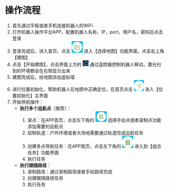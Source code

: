 # 操作流程

1. 首先通过平板或者手机连接机器人的WiFi
2. 打开机器人操作平台APP，配置机器人名称，IP，port，用户名，密码后点击登录
3. 登录完成后，进入首页，点击 ![](/images/deeprobot01/software-guide/image7.png) 进入【选择地图】功能界面，点击右上角【建图】
4. 点击【开始建图】，点击界面上方的 ![](/images/deeprobot01/software-guide/image58.png) 通过遥控器控制机器人移动，激光扫到的环境都会在右侧显示出来
5. 建图完成后，给地图添加虚拟墙
6. 进行位置初始化，帮助机器人在地图中正确定位，在首页点击 ![](/images/deeprobot01/software-guide/image22.png) 进入【位置初始化】主界面
7. 开始导航操作：
   - **执行多个巡航点**（推荐）：
     1. 录点：在APP首页，点击左下角的 ![](/images/deeprobot01/software-guide/image24.png) 选择手绘点或者录制点功能添加需要的巡航点
     2. 绘制轨道：户外环境或者大场地需要通过轨道完成巡航任务
     3. 创建多点导航任务：在APP首页，点击左下角的 ![](/images/deeprobot01/software-guide/image43.png) 进入到【组合任务】功能界面
     4. 执行任务
   - **执行跟随路径**：
     1. 录制路径：通过录制路径或者手绘路径完成
     2. 创建跟随路径任务
     3. 执行任务 
